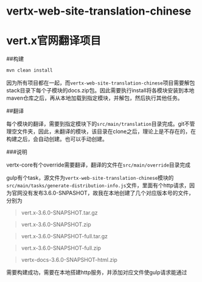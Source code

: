 # vertx-web-site-translation-chinese

# vert.x官网翻译项目 

##构建

```bash
mvn clean install
```

因为所有项目都在一起，而`vertx-web-site-translation-chinese`项目需要解包 stack目录下每个子模块的docs.zip包。因此需要执行install将各模块安装到本地maven仓库之后，再从本地加载到指定模块，并解包，然后执行其他任务。

##翻译

每个模块的翻译，需要到指定模块下的`src/main/translation`目录完成。git不管理空文件夹，因此，未翻译的模块，该目录在clone之后，理论上是不存在的，在构建之后，会自动创建。也可以手动创建。

###说明

vertx-core有个override需要翻译，翻译的文件在`src/main/override`目录完成

gulp有个task，源文件为`vertx-web-site-translation-chinese`模块的`src/main/tasks/generate-distribution-info.js`文件，里面有个http请求，因为官网没有发布3.6.0-SNPASHOT，故我在本地创建了几个对应版本号的文件，分别为
>vert.x-3.6.0-SNAPSHOT.tar.gz

>vert.x-3.6.0-SNAPSHOT.zip

>vert.x-3.6.0-SNAPSHOT-full.tar.gz

>vert.x-3.6.0-SNAPSHOT-full.zip

>vertx-docs-3.6.0-SNAPSHOT-html.zip

需要构建成功，需要在本地搭建http服务，并添加对应文件使gulp请求能通过

